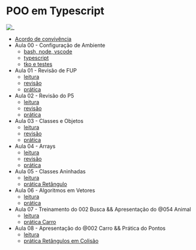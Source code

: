 # POO em Typescript

![_](https://user-images.githubusercontent.com/4747652/261453336-15fd08ae-bd69-4e17-b82b-d25f62887bee.jpg)

- [Acordo de convivência](aulas/acordo.md)
- Aula 00 - Configuração de Ambiente
  - [bash, node, vscode](aulas/config.md)
  - [typescript](aulas/typescript.md)
  - [tko e testes](aulas/tko.md)
- Aula 01 - Revisão de FUP
  - [leitura](aulas/fup-leitura.md)
  - [revisão](aulas/fup-revisao.md)
  - [prática](aulas/fup-pratica.md)
- Aula 02 - Revisão do P5
  - [leitura](aulas/p5-leitura.md)
  - [revisão](aulas/p5-revisao.md)
  - [prática](aulas/p5-pratica.md)
- Aula 03 - Classes e Objetos
  - [leitura](aulas/classes-leitura.md)
  - [revisão](aulas/classes-revisao.md)
  - [prática](aulas/classes-pratica.md)
- Aula 04 - Arrays
  - [leitura](aulas/arrays-leitura.md)
  - [revisão](aulas/arrays-revisao.md)
  - [prática](aulas/arrays-pratica.md)
- Aula 05 - Classes Aninhadas
  - [leitura](aulas/vector2d-circulo-leitura.md)
  - [prática Retângulo](aulas/vector2d-circulo-pratica.md)
- Aula 06 - Algoritmos em Vetores
  - [leitura](aulas/algoritmos-vetores-leitura.md)
  - [prática](aulas/algoritmos-vetores-pratica.md)
- Aula 07 - Treinamento do 002 Busca && Apresentação do @054 Animal
  - [leitura](aulas/busca-leitura.md)
  - [prática Carro](aulas/busca-pratica.md)
- Aula 08 - Apresentação do @002 Carro && Prática do Pontos
  - [leitura](aulas/circulos-colisao-leitura.md)
  - [prática Retângulos em Colisão](aulas/circulos-colisao-pratica.md)
